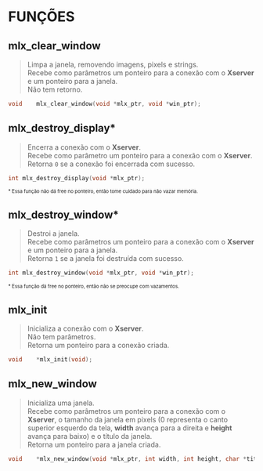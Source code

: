 # FUNÇÕES

## mlx_clear_window

> Limpa a janela, removendo imagens, pixels e strings.   
> Recebe como parâmetros um ponteiro para a conexão com o **Xserver** e um ponteiro para a janela.   
> Não tem retorno.
```c
void	mlx_clear_window(void *mlx_ptr, void *win_ptr);
```

## mlx_destroy_display\*

> Encerra a conexão com o **Xserver**.   
> Recebe como parâmetro um ponteiro para a conexão com o **Xserver**.   
> Retorna `0` se a conexão foi encerrada com sucesso.
```c
int	mlx_destroy_display(void *mlx_ptr);
```
<sub><sub>\* Essa função não dá free no ponteiro, então tome cuidado para não vazar memória.</sub></sub>

## mlx_destroy_window\*

> Destroi a janela.   
> Recebe como parâmetros um ponteiro para a conexão com o **Xserver** e um ponteiro para a janela.   
> Retorna `1` se a janela foi destruída com sucesso.
```c
int	mlx_destroy_window(void *mlx_ptr, void *win_ptr);
```
<sub><sub>\* Essa função dá free no ponteiro, então não se preocupe com vazamentos.</sub></sub>

## mlx_init

> Inicializa a conexão com o **Xserver**.   
> Não tem parâmetros.   
> Retorna um ponteiro para a conexão criada.
```c
void	*mlx_init(void);
```

## mlx_new_window

> Inicializa uma janela.   
> Recebe como parâmetros um ponteiro para a conexão com o **Xserver**, o tamanho da janela em pixels (0 representa o canto superior esquerdo da tela, **width** avança para a direita e **height** avança para baixo) e o título da janela.   
> Retorna um ponteiro para a janela criada.
```c
void	*mlx_new_window(void *mlx_ptr, int width, int height, char *title);
```
